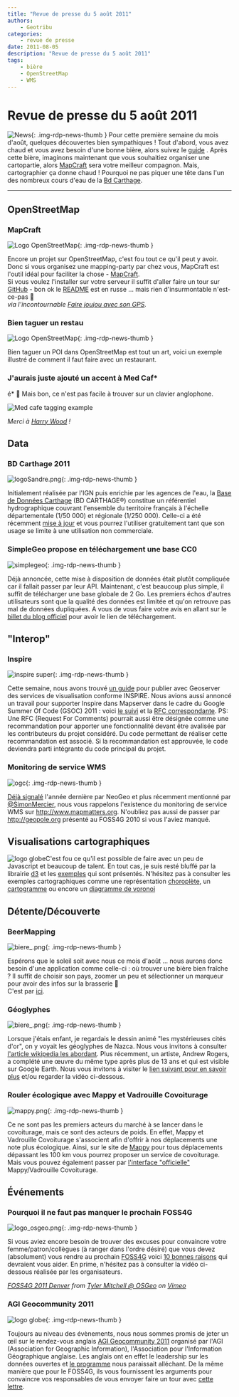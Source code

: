 ```yaml
---
title: "Revue de presse du 5 août 2011"
authors:
    - Geotribu
categories:
    - revue de presse
date: 2011-08-05
description: "Revue de presse du 5 août 2011"
tags:
    - bière
    - OpenStreetMap
    - WMS
---
```


# Revue de presse du 5 août 2011

![News](https://cdn.geotribu.fr/img/internal/icons-rdp-news/news.png "Icône news générique"){: .img-rdp-news-thumb }
Pour cette première semaine du mois d'août, quelques découvertes bien sympathiques ! Tout d'abord, vous avez chaud et vous avez besoin d'une bonne bière, alors suivez le [guide](#beer) . Après cette bière, imaginons maintenant que vous souhaitiez organiser une cartopartie, alors [MapCraft](#mapcraft) sera votre meilleur compagnon. Mais, cartographier ça donne chaud ! Pourquoi ne pas piquer une tête dans l'un des nombreux cours d'eau de la [Bd Carthage](#carthage).

----

## OpenStreetMap

<!--![Logo OpenStreetMap](https://cdn.geotribu.fr/img/logos-icones/OpenStreetMap/Openstreetmap.png "logo OpenStreetMap"){: .img-rdp-news-thumb }-->

### MapCraft

![Logo OpenStreetMap](https://cdn.geotribu.fr/img/logos-icones/OpenStreetMap/Openstreetmap.png "logo OpenStreetMap"){: .img-rdp-news-thumb }


Encore un projet sur OpenStreetMap, c'est fou tout ce qu'il peut y avoir. Donc si vous organisez une mapping-party par chez vous, MapCraft est l'outil idéal pour faciliter la chose - [MapCraft](http://mapcraft.nanodesu.ru/list).  
Si vous voulez l'installer sur votre serveur il suffit d'aller faire un tour sur [GitHub](https://github.com/Foxhind/MapCraft) - bon ok le [README](http://piratepad.net/YFP0rrxp4G) est en russe ... mais rien d'insurmontable n'est-ce-pas :slightly_smiling_face:  
 *via l'incontournable [Faire joujou avec son GPS](http://gpsrevolution.blogspot.com/2011/07/osm-mapcraft-pour-partager-le-gateau.html).*

<!--![Logo OpenStreetMap](https://cdn.geotribu.fr/img/logos-icones/OpenStreetMap/Openstreetmap.png "logo OpenStreetMap"){: .img-rdp-news-thumb }-->

### Bien taguer un restau

![Logo OpenStreetMap](https://cdn.geotribu.fr/img/logos-icones/OpenStreetMap/Openstreetmap.png "logo OpenStreetMap"){: .img-rdp-news-thumb }


Bien taguer un POI dans OpenStreetMap est tout un art, voici un exemple illustré de comment il faut faire avec un restaurant.  
### J'aurais juste ajouté un accent à Med Caf*
é*
:slightly_smiling_face: Mais bon, ce n'est pas facile à trouver sur un clavier anglophone.

![Med cafe tagging example](https://wiki.openstreetmap.org/w/images/4/45/Med_cafe_tagging_example.png "Med cafe tagging example")

 *Merci à [Harry Wood](https://www.openstreetmap.org/user/Harry%20Wood/diary) !*

## Data

<!--![logoSandre.png](https://cdn.geotribu.fr/img/Blog/logoSandre.png "logoSandre.png"){: .img-rdp-news-thumb }-->

### BD Carthage 2011

![logoSandre.png](https://cdn.geotribu.fr/img/Blog/logoSandre.png "logoSandre.png"){: .img-rdp-news-thumb }


Initialement réalisée par l'IGN puis enrichie par les agences de l'eau, la [Base de Données Carthage](http://sandre.eaufrance.fr/BD-CarTHAgE-R) (BD CARTHAGE®) constitue un référentiel hydrographique couvrant l'ensemble du territoire français à l'échelle départementale (1/50 000) et régionale (1/250 000). Celle-ci a été récemment [mise à jour](http://services.sandre.eaufrance.fr/data/zonage/Hydrographie2011/) et vous pourrez l'utiliser gratuitement tant que son usage se limite à une utilisation non commerciale.

### SimpleGeo propose en téléchargement une base CC0
![simplegeo](https://cdn.geotribu.fr/img/Blog/simplegeo.jpg "simplegeo"){: .img-rdp-news-thumb }

Déjà annoncée, cette mise à disposition de données était plutôt compliquée car il fallait passer par leur API. Maintenant, c'est beaucoup plus simple, il suffit de télécharger une base globale de 2 Go. Les premiers échos d'autres utilisateurs sont que la qualité des données est limitée et qu'on retrouve pas mal de données dupliquées. A vous de vous faire votre avis en allant sur le [billet du blog officiel](http://blog.simplegeo.com/2011/08/01/august-updates/) pour avoir le lien de téléchargement.

## "Interop"

### Inspire
![inspire super](https://cdn.geotribu.fr/img/logos-icones/divers/inspire_super.png "inspire super"){: .img-rdp-news-thumb }

Cette semaine, nous avons trouvé [un guide](http://location.defra.gov.uk/wp-content/uploads/2011/07/Data-Publisher-How-To-Guide-Understand-the-background-to-establishing-an-INSPIRE-View-Service-using-GeoServer.pdf) pour publier avec Geoserver des services de visualisation conforme INSPIRE. Nous avions aussi annoncé un travail pour supporter Inspire dans Mapserver dans le cadre du Google Summer Of Code (GSOC) 2011 : voici [le suivi](http://trac.osgeo.org/mapserver/wiki/gsoc2011) et la [RFC correspondante](http://hma.eox.at/inspire/rfc73.html). PS: Une RFC (Request For Comments) pourrait aussi être désignée comme une recommandation pour apporter une fonctionnalité devant être avalisée par les contributeurs du projet considéré. Du code permettant de réaliser cette recommandation est associé. Si la recommandation est approuvée, le code deviendra parti intégrante du code principal du projet.

<!--![ogc](http://www.geotribu.net/sites/default/files/Tuto/img/Blog/ogc/ogc.png "ogc"){: .img-rdp-news-thumb }-->

### Monitoring de service WMS

![ogc](http://www.geotribu.net/sites/default/files/Tuto/img/Blog/ogc/ogc.png "ogc"){: .img-rdp-news-thumb }


[Déjà signalé](http://www.neogeo-online.net/blog/archives/532/) l'année dernière par NeoGeo et plus récemment mentionné par [@SimonMercier](http://twitter.com/#!/SimonMercier), nous vous rappelons l'existence du monitoring de service WMS sur <http://www.mapmatters.org>. N'oubliez pas aussi de passer par <http://geopole.org> présenté au FOSS4G 2010 si vous l'aviez manqué.

## Visualisations cartographiques

![logo globe](https://cdn.geotribu.fr/img/internal/icons-rdp-news/world.png "Icône de globe")C'est fou ce qu'il est possible de faire avec un peu de Javascript et beaucoup de talent. En tout cas, je suis resté bluffé par la librairie [d3](http://mbostock.github.com/d3/) et les [exemples](http://mbostock.github.com/d3/ex/) qui sont présentés. N'hésitez pas à consulter les exemples cartographiques comme une représentation [choroplète](http://mbostock.github.com/d3/ex/choropleth.html), un [cartogramme](http://mbostock.github.com/d3/ex/cartogram.html) ou encore un [diagramme de voronoi](http://mbostock.github.com/d3/ex/voronoi.html)

## Détente/Découverte

<!--![biere_.png](http://geotribu.net/sites/default/files/Tuto/img/Blog/biere.png "biere_.png"){: .img-rdp-news-thumb }-->

### BeerMapping

![biere_.png](http://geotribu.net/sites/default/files/Tuto/img/Blog/biere.png "biere_.png"){: .img-rdp-news-thumb }


Espérons que le soleil soit avec nous ce mois d'août ... nous aurons donc besoin d'une application comme celle-ci : où trouver une bière bien fraîche ? Il suffit de choisir son pays, zoomer un peu et sélectionner un marqueur pour avoir des infos sur la brasserie :slightly_smiling_face:  
C'est par [ici](http://beermapping.com/brewery-maps/).

### Géoglyphes
![biere_.png](https://cdn.geotribu.fr/img/Blog/divers/nazca.gif "biere_.png"){: .img-rdp-news-thumb }

Lorsque j'étais enfant, je regardais le dessin animé "les mystérieuses cités d'or", on y voyait les géoglyphes de Nazca. Nous vous invitons à consulter [l'article wikipedia les abordant](https://fr.wikipedia.org/wiki/G%C3%A9oglyphes_de_Nazca). Plus récemment, un artiste, Andrew Rogers, a complété une œuvre du même type après plus de 13 ans et qui est visible sur Google Earth. Nous vous invitons à visiter le [lien suivant pour en savoir plus](http://www.readwriteweb.com/archives/geoglyphs_google_captures_large-scale_earth_art.php) et/ou regarder la vidéo ci-dessous.

<!--![mappy.png](http://geotribu.net/sites/default/files/Tuto/img/Blog/divers/mappy.png "mappy.png"){: .img-rdp-news-thumb }-->

### Rouler écologique avec Mappy et Vadrouille Covoiturage

![mappy.png](http://geotribu.net/sites/default/files/Tuto/img/Blog/divers/mappy.png "mappy.png"){: .img-rdp-news-thumb }


Ce ne sont pas les premiers acteurs du marché à se lancer dans le covoiturage, mais ce sont des acteurs de poids. En effet, Mappy et Vadrouille Covoiturage s'associent afin d'offrir à nos déplacements une note plus écologique. Ainsi, sur le site de [Mappy](http://fr.mappy.com/) pour tous déplacements dépassant les 100 km vous pourrez proposer un service de covoiturage. Mais vous pouvez également passer par [l'interface "officielle"](http://mappy.vadrouille-covoiturage.com/) Mappy/Vadrouille Covoiturage.

## Événements

<!--![logo_osgeo.png](https://cdn.geotribu.fr/img/logos-icones/entreprises_association/osgeo.png "logo_osgeo.png"){: .img-rdp-news-thumb }-->

### Pourquoi il ne faut pas manquer le prochain FOSS4G

![logo_osgeo.png](https://cdn.geotribu.fr/img/logos-icones/entreprises_association/osgeo.png "logo_osgeo.png"){: .img-rdp-news-thumb }


Si vous aviez encore besoin de trouver des excuses pour convaincre votre femme/patron/collègues (à ranger dans l'ordre désiré) que vous devez (absolument) vous rendre au prochain [FOSS4G](http://2011.foss4g.org/) voici [10 bonnes raisons](http://slashgeo.org/pr/2011/08/01/Top-10-Reasons-Attend-FOSS4G-2011-Denver) qui devraient vous aider. En prime, n'hésitez pas à consulter la vidéo ci-dessous réalisée par les organisateurs.

*[FOSS4G 2011 Denver](http://vimeo.com/26456458) from [Tyler Mitchell @ OSGeo](http://vimeo.com/osgeo) on [Vimeo](http://vimeo.com)*

<!--![logo globe](https://cdn.geotribu.fr/img/internal/icons-rdp-news/world.png "Icône de globe"){: .img-rdp-news-thumb }-->

### AGI Geocommunity 2011

![logo globe](https://cdn.geotribu.fr/img/internal/icons-rdp-news/world.png "Icône de globe"){: .img-rdp-news-thumb }


Toujours au niveau des évènements, nous nous sommes promis de jeter un œil sur le rendez-vous anglais [AGI Geocommunity 2011](http://www.agigeocommunity.com) organisé par l'AGI (Association for Geographic Information), l'Association pour l'Information Géographique anglaise. Les anglais ont en effet le leadership sur les données ouvertes et [le programme](http://assgeoinf.squarespace.com/conference-programme/) nous paraissait alléchant. De la même manière que pour le FOSS4G, ils vous fournissent les arguments pour convaincre vos responsables de vous envoyer faire un tour avec [cette lettre](http://assgeoinf.squarespace.com/storage/AGI%20GeoCommunity%2011%20Delegate%20Justification%20Letter_2011%20FINAL.doc).
